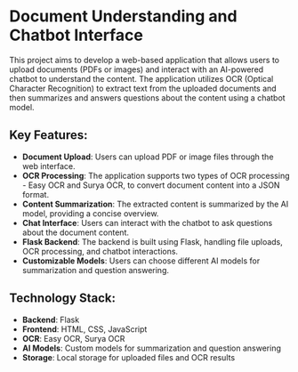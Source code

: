
# Document Understanding and Chatbot Interface

This project aims to develop a web-based application that allows users to upload documents (PDFs or images) and interact with an AI-powered chatbot to understand the content. The application utilizes OCR (Optical Character Recognition) to extract text from the uploaded documents and then summarizes and answers questions about the content using a chatbot model.
## Key Features:



  

- **Document Upload**: Users can upload PDF or image files through the web interface.
- **OCR Processing**: The application supports two types of OCR processing - Easy OCR and Surya OCR, to convert document content into a JSON format.
- **Content Summarization**: The extracted content is summarized by the AI model, providing a concise overview.
- **Chat Interface**: Users can interact with the chatbot to ask questions about the document content.
- **Flask Backend**: The backend is built using Flask, handling file uploads, OCR processing, and chatbot interactions.
- **Customizable Models**: Users can choose different AI models for summarization and question answering.

  
## Technology Stack:

- **Backend**: Flask
- **Frontend**: HTML, CSS, JavaScript
- **OCR**: Easy OCR, Surya OCR
- **AI Models**: Custom models for summarization and question answering
- **Storage**: Local storage for uploaded files and OCR results
